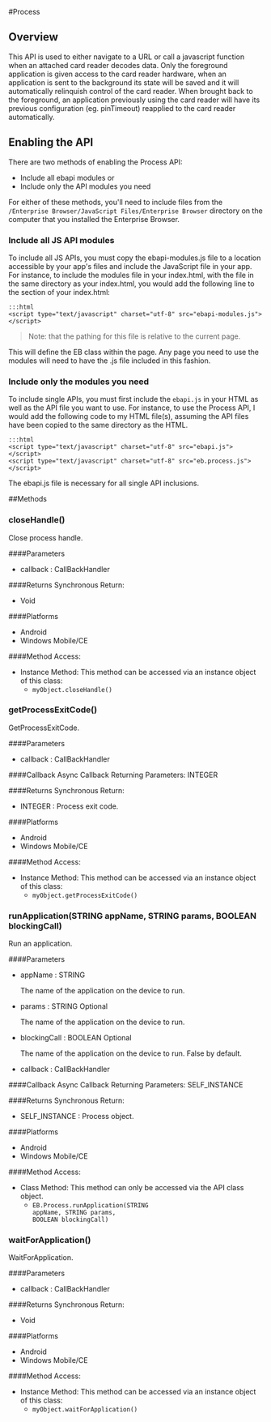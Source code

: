 #Process


## Overview
This API is used to either navigate to a URL or call a javascript function when an attached card reader decodes data. Only the foreground application is given access to the card reader hardware, when an application is sent to the background its state will be saved and it will automatically relinquish control of the card reader. When brought back to the foreground, an application previously using the card reader will have its previous configuration (eg. pinTimeout) reapplied to the card reader automatically.
## Enabling the API
There are two methods of enabling the Process API: 

* Include all ebapi modules or 
* Include only the API modules you need 

For either of these methods, you'll need to include files from the `/Enterprise Browser/JavaScript Files/Enterprise Browser` directory on the computer that you installed the Enterprise Browser.

### Include all JS API modules
To include all JS APIs, you must copy the ebapi-modules.js file to a location accessible by your app's files and include the JavaScript file in your app. For instance, to include the modules file in your index.html, with the file in the same directory as your index.html, you would add the following line to the <head> section of your index.html:

    :::html
    <script type="text/javascript" charset="utf-8" src="ebapi-modules.js"></script>

> Note: that the pathing for this file is relative to the current page.

This will define the EB class within the page. Any page you need to use the modules will need to have the .js file included in this fashion.

### Include only the modules you need
To include single APIs, you must first include the `ebapi.js` in your HTML as well as the API file you want to use. For instance, to use the Process API, I would add the following code to my HTML file(s), assuming the API files have been copied to the same directory as the HTML.

    :::html
    <script type="text/javascript" charset="utf-8" src="ebapi.js"></script>
    <script type="text/javascript" charset="utf-8" src="eb.process.js"></script>

The ebapi.js file is necessary for all single API inclusions.

        


##Methods



### closeHandle()
Close process handle.

####Parameters
<ul><li>callback : <span class='text-info'>CallBackHandler</span></li></ul>

####Returns
Synchronous Return:

* Void

####Platforms

* Android
* Windows Mobile/CE

####Method Access:

* Instance Method: This method can be accessed via an instance object of this class: 
	* <code>myObject.closeHandle()</code>

### getProcessExitCode()
GetProcessExitCode.

####Parameters
<ul><li>callback : <span class='text-info'>CallBackHandler</span></li></ul>

####Callback
Async Callback Returning Parameters: <span class='text-info'>INTEGER</span></p><ul></ul>

####Returns
Synchronous Return:

* INTEGER : Process exit code.

####Platforms

* Android
* Windows Mobile/CE

####Method Access:

* Instance Method: This method can be accessed via an instance object of this class: 
	* <code>myObject.getProcessExitCode()</code>

### runApplication(<span class="text-info">STRING</span> appName, <span class="text-info">STRING</span> params, <span class="text-info">BOOLEAN</span> blockingCall)
Run an application.

####Parameters
<ul><li>appName : <span class='text-info'>STRING</span><p>The name of the application on the device to run. </p></li><li>params : <span class='text-info'>STRING</span> <span class='label label-info'>Optional</span><p>The name of the application on the device to run. </p></li><li>blockingCall : <span class='text-info'>BOOLEAN</span> <span class='label label-info'>Optional</span><p>The name of the application on the device to run. False by default.</p></li><li>callback : <span class='text-info'>CallBackHandler</span></li></ul>

####Callback
Async Callback Returning Parameters: <span class='text-info'>SELF_INSTANCE</span></p><ul></ul>

####Returns
Synchronous Return:

* SELF_INSTANCE : Process object.

####Platforms

* Android
* Windows Mobile/CE

####Method Access:

* Class Method: This method can only be accessed via the API class object. 
	* <code>EB.Process.runApplication(<span class="text-info">STRING</span> appName, <span class="text-info">STRING</span> params, <span class="text-info">BOOLEAN</span> blockingCall)</code> 


### waitForApplication()
WaitForApplication.

####Parameters
<ul><li>callback : <span class='text-info'>CallBackHandler</span></li></ul>

####Returns
Synchronous Return:

* Void

####Platforms

* Android
* Windows Mobile/CE

####Method Access:

* Instance Method: This method can be accessed via an instance object of this class: 
	* <code>myObject.waitForApplication()</code>